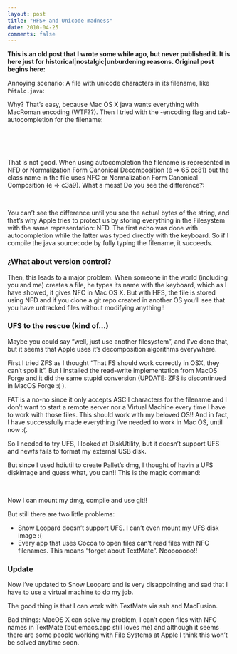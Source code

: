 ```yaml
---
layout: post
title: "HFS+ and Unicode madness"
date: 2010-04-25
comments: false
---
```


<p><strong>This is an old post that I wrote some while ago, but never published it. It is here just for historical|nostalgic|unburdening reasons. Original post begins here:</strong></p>

Annoying scenario: A file with unicode characters in its filename, like `Pétalo.java`:

<script src="http://gist.github.com/489706.js?file=gistfile1.txt"></script>

<p>Why? That’s easy, because Mac OS X java wants everything with MacRoman encoding (<span class='caps'>WTF</span>??). Then I tried with the -encoding flag and tab-autocompletion for the filename:</p><br />
<script src="http://gist.github.com/489709.js?file=gistfile1.txt"></script><br />
<br />
<p>That is not good. When using autocompletion the filename is represented in <span class='caps'>NFD</span> or Normalization Form Canonical Decomposition (é =&gt; 65 cc81) but the class name in the file uses <span class='caps'>NFC</span> or Normalization Form Canonical Composition (é =&gt; c3a9). What a mess! Do you see the difference?:</p><script src="http://gist.github.com/489712.js?file=gistfile1.txt"></script><br />
<p>You can’t see the difference until you see the actual bytes of the string, and that’s why Apple tries to protect us by storing everything in the Filesystem with the same representation: <span class='caps'>NFD</span>. The first echo was done with autocompletion while the latter was typed directly with the keyboard. So if I compile the java sourcecode by fully typing the filename, it succeeds.</p><h3>¿What about version control?</h3><p>Then, this leads to a major problem. When someone in the world (including you and me) creates a file, he types its name with the keyboard, which as I have showed, it gives <span class='caps'>NFC</span> in Mac OS X. But with <span class='caps'>HFS</span>, the file is stored using <span class='caps'>NFD</span> and if you clone a git repo created in another OS you’ll see that you have untracked files without modifying anything!!</p><h3><span class='caps'>UFS</span> to the rescue (kind of…)</h3><p>Maybe you could say “well, just use another filesystem”, and I’ve done that, but it seems that Apple uses it’s decomposition algorithms everywhere.</p><p>First I tried <span class='caps'>ZFS</span> as I thought “That FS should work correctly in <span class='caps'>OSX</span>, they can’t spoil it”. But I installed the read-write implementation from MacOS Forge and it did the same stupid conversion (<span class='caps'>UPDATE</span>: <span class='caps'>ZFS</span> is discontinued in MacOS Forge :( ).</p><p><span class='caps'>FAT</span> is a no-no since it only accepts <span class='caps'>ASCII</span> characters for the filename and I don’t want to start a remote server nor a Virtual Machine every time I have to work with those files. This should work with my beloved OS!! And in fact, I have successfully made everything I’ve needed to work in Mac OS, until now :(.</p><p>So I needed to try <span class='caps'>UFS</span>, I looked at DiskUtility, but it doesn’t support <span class='caps'>UFS</span> and newfs fails to format my external <span class='caps'>USB</span> disk.</p><p>But since I used hdiutil to create Pallet’s dmg, I thought of havin a <span class='caps'>UFS</span> diskimage and guess what, you can!! This is the magic command:</p><script src="http://gist.github.com/489715.js?file=gistfile1.txt"></script><br />
<p>Now I can mount my dmg, compile and use git!!</p><p>But still there are two little problems:</p><ul><li>Snow Leopard doesn’t support <span class='caps'>UFS</span>. I can’t even mount my <span class='caps'>UFS</span> disk image :(</li>
<li>Every app that uses Cocoa to open files can’t read files with <span class='caps'>NFC</span> filenames. This means “forget about TextMate”. Noooooooo!!</li>
</ul><h3>Update</h3><p>Now I’ve updated to Snow Leopard and is very disappointing and sad that I have to use a virtual machine to do my job.</p><p>The good thing is that I can work with TextMate via ssh and MacFusion.</p><p>Bad things: MacOS X can solve my problem, I can’t open files with <span class='caps'>NFC</span> names in TextMate (but emacs.app still loves me) and although it seems there are some people working with File Systems at Apple I think this won’t be solved anytime soon.</p>
